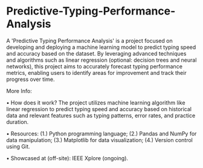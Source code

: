 # Predictive-Typing-Performance-Analysis
A 'Predictive Typing Performance Analysis' is a project focused on developing and deploying a machine learning model to predict typing speed and accuracy based on the dataset. By leveraging advanced techniques and algorithms such as linear regression (optional: decision trees and neural networks), this project aims to accurately forecast typing performance metrics, enabling users to identify areas for improvement and track their progress over time.

More Info:

• How does it work? The project utilizes machine learning algorithm like linear regression to predict typing speed and accuracy based on historical data and relevant features such as typing patterns, error rates, and practice duration.

• Resources: (1.) Python programming language; (2.) Pandas and NumPy for data manipulation; (3.) Matplotlib for data visualization; (4.) Version control using Git.

• Showcased at (off-site): IEEE Xplore (ongoing).

